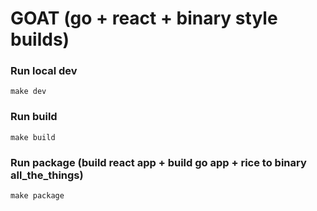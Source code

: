 # GOAT (go + react + binary style builds)

### Run local dev

`make dev`

### Run build

`make build`

### Run package (build react app + build go app + rice to binary all_the_things)

`make package`
